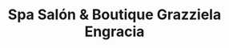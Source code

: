 ---
title: "Spa Salón & Boutique Grazziela Engracia"
url: /santo-domingo/spa-salon-und-boutique-grazziela-engracia/
shop: cosméticos
---
